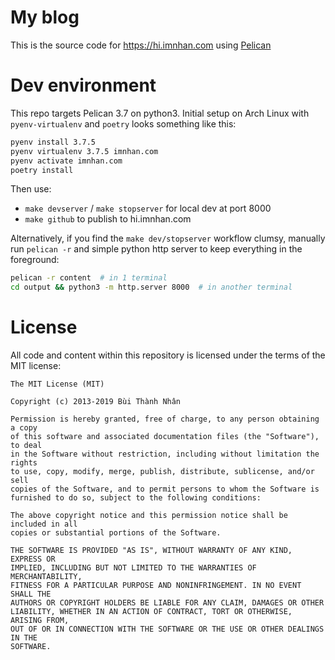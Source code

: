 # My blog

This is the source code for https://hi.imnhan.com using
[Pelican](http://github.com/getpelican/pelican)

# Dev environment

This repo targets Pelican 3.7 on python3. Initial setup on Arch Linux with
`pyenv-virtualenv` and `poetry` looks something like this:

```sh
pyenv install 3.7.5
pyenv virtualenv 3.7.5 imnhan.com
pyenv activate imnhan.com
poetry install
```

Then use:

- `make devserver` / `make stopserver` for local dev at port 8000
- `make github` to publish to hi.imnhan.com

Alternatively, if you find the `make dev/stopserver` workflow clumsy, manually run `pelican -r` and
simple python http server to keep everything in the foreground:

```sh
pelican -r content  # in 1 terminal
cd output && python3 -m http.server 8000  # in another terminal
```


# License

All code and content within this repository is licensed under the terms of the MIT license:

```
The MIT License (MIT)

Copyright (c) 2013-2019 Bùi Thành Nhân

Permission is hereby granted, free of charge, to any person obtaining a copy
of this software and associated documentation files (the "Software"), to deal
in the Software without restriction, including without limitation the rights
to use, copy, modify, merge, publish, distribute, sublicense, and/or sell
copies of the Software, and to permit persons to whom the Software is
furnished to do so, subject to the following conditions:

The above copyright notice and this permission notice shall be included in all
copies or substantial portions of the Software.

THE SOFTWARE IS PROVIDED "AS IS", WITHOUT WARRANTY OF ANY KIND, EXPRESS OR
IMPLIED, INCLUDING BUT NOT LIMITED TO THE WARRANTIES OF MERCHANTABILITY,
FITNESS FOR A PARTICULAR PURPOSE AND NONINFRINGEMENT. IN NO EVENT SHALL THE
AUTHORS OR COPYRIGHT HOLDERS BE LIABLE FOR ANY CLAIM, DAMAGES OR OTHER
LIABILITY, WHETHER IN AN ACTION OF CONTRACT, TORT OR OTHERWISE, ARISING FROM,
OUT OF OR IN CONNECTION WITH THE SOFTWARE OR THE USE OR OTHER DEALINGS IN THE
SOFTWARE.
```
